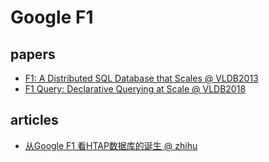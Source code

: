 # Google F1

## papers
- [F1: A Distributed SQL Database that Scales @ VLDB2013](https://dl.acm.org/doi/10.14778/2536222.2536232)
- [F1 Query: Declarative Querying at Scale @ VLDB2018](http://www.vldb.org/pvldb/vol11/p1835-samwel.pdf)

## articles
- [从Google F1 看HTAP数据库的诞生 @ zhihu](https://zhuanlan.zhihu.com/p/157802589)